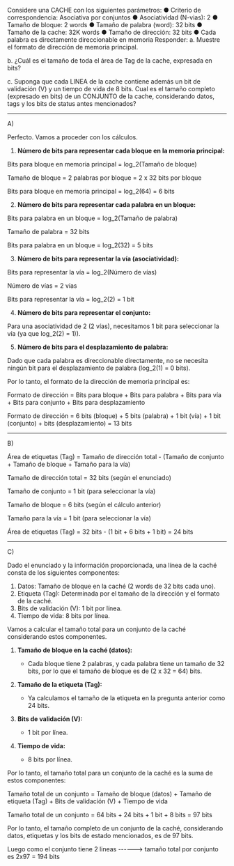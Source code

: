 Considere una CACHE con los siguientes parámetros:
● Criterio de correspondencia: Asociativa por conjuntos
● Asociatividad (N-vias): 2
● Tamaño de bloque: 2 words
● Tamaño de palabra (word): 32 bits
● Tamaño de la cache: 32K words
● Tamaño de dirección: 32 bits
● Cada palabra es directamente direccionable en memoria
Responder:
a. Muestre el formato de dirección de memoria principal.

b. ¿Cuál es el tamaño de toda el área de Tag de la cache, expresada en bits?

c. Suponga que cada LINEA de la cache contiene además un bit de validación (V) y un tiempo
de vida de 8 bits. Cual es el tamaño completo (expresado en bits) de un CONJUNTO de la
cache, considerando datos, tags y los bits de status antes mencionados?



-------------------------------------------------------------------------

A)

Perfecto. Vamos a proceder con los cálculos.

1. **Número de bits para representar cada bloque en la memoria principal:**

Bits para bloque en memoria principal = log_2(Tamaño de bloque)

Tamaño de bloque = 2 palabras por bloque = 2 x 32 bits por bloque

Bits para bloque en memoria principal = log_2(64) = 6 bits

2. **Número de bits para representar cada palabra en un bloque:**

Bits para palabra en un bloque = log_2(Tamaño de palabra)

Tamaño de palabra = 32 bits

Bits para palabra en un bloque = log_2(32) = 5 bits

3. **Número de bits para representar la vía (asociatividad):**

Bits para representar la vía = log_2(Número de vías)

Número de vías = 2 vías

Bits para representar la vía = log_2(2) = 1 bit

4. **Número de bits para representar el conjunto:**

Para una asociatividad de 2 (2 vías), necesitamos 1 bit para seleccionar la vía (ya que log_2(2) = 1)).

5. **Número de bits para el desplazamiento de palabra:**

Dado que cada palabra es direccionable directamente, no se necesita ningún bit para el desplazamiento de palabra 
(log_2(1) = 0 bits).

Por lo tanto, el formato de la dirección de memoria principal es:

Formato de dirección = Bits para bloque + Bits para palabra + Bits para vía + Bits para conjunto + Bits para desplazamiento


Formato de dirección = 6  bits (bloque) + 5 bits (palabra) + 1 bit (vía) + 1 bit (conjunto) + bits (desplazamiento) = 13 bits


------------------------------------------------------------------------------------------------------------

B) 


Área de etiquetas (Tag) = Tamaño de dirección total - (Tamaño de conjunto + Tamaño de bloque + Tamaño para la vía)

Tamaño de dirección total = 32 bits (según el enunciado)

Tamaño de conjunto = 1 bit (para seleccionar la vía)

Tamaño de bloque = 6 bits (según el cálculo anterior)

Tamaño para la vía = 1 bit (para seleccionar la vía)

Área de etiquetas (Tag) = 32 bits - (1 bit + 6 bits + 1 bit) = 24 bits



----------------------------------------------------------------------------------------------------------------

C)


Dado el enunciado y la información proporcionada, una línea de la caché consta de los siguientes componentes:

1. Datos: Tamaño de bloque en la caché (2 words de 32 bits cada uno).
2. Etiqueta (Tag): Determinada por el tamaño de la dirección y el formato de la caché.
3. Bits de validación (V): 1 bit por línea.
4. Tiempo de vida: 8 bits por línea.

Vamos a calcular el tamaño total para un conjunto de la caché considerando estos componentes.

1. **Tamaño de bloque en la caché (datos):**
   - Cada bloque tiene 2 palabras, y cada palabra tiene un tamaño de 32 bits, por lo que el tamaño de bloque es de (2 x 32 = 64) bits.

2. **Tamaño de la etiqueta (Tag):**
   - Ya calculamos el tamaño de la etiqueta en la pregunta anterior como 24 bits.

3. **Bits de validación (V):**
   - 1 bit por línea.

4. **Tiempo de vida:**
   - 8 bits por línea.

Por lo tanto, el tamaño total para un conjunto de la caché es la suma de estos componentes:

Tamaño total de un conjunto = Tamaño de bloque (datos) + Tamaño de etiqueta (Tag) + Bits de validación (V) + Tiempo de vida

Tamaño total de un conjunto = 64 bits + 24 bits + 1 bit + 8 bits = 97 bits

Por lo tanto, el tamaño completo de un conjunto de la caché, considerando datos, etiquetas y los bits de estado mencionados, es de 97 bits.

Luego como el conjunto tiene 2 lineas ------> tamaño total por conjunto es 2x97 = 194 bits










